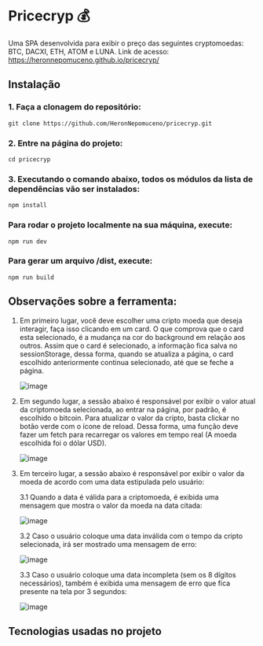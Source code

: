 # Pricecryp 💰

Uma SPA desenvolvida para exibir o preço das seguintes cryptomoedas: BTC, DACXI, ETH, ATOM e LUNA.
Link de acesso: https://heronnepomuceno.github.io/pricecryp/

## Instalação

### 1. Faça a clonagem do repositório:
```
git clone https://github.com/HeronNepomuceno/pricecryp.git
```

### 2. Entre na página do projeto:
```
cd pricecryp
```

### 3. Executando o comando abaixo, todos os módulos da lista de dependências vão ser instalados:
```
npm install
```

### Para rodar o projeto localmente na sua máquina, execute:
```
npm run dev
```

### Para gerar um arquivo /dist, execute:
```
npm run build
```

## Observações sobre a ferramenta:

1. Em primeiro lugar, você deve escolher uma cripto moeda que deseja interagir, faça isso clicando em um card. O que comprova que o card esta selecionado, é a mudança na cor do background em relação aos outros. Assim que o card é selecionado, a informação fica salva no sessionStorage, dessa forma, quando se atualiza a página, o card escolhido anteriormente continua selecionado, até que se feche a página. 

   ![image](https://user-images.githubusercontent.com/67935408/172900780-692d1430-6871-4422-9747-3df1eb7dc472.png)


2. Em segundo lugar, a sessão abaixo é responsável por exibir o valor atual da criptomoeda selecionada, ao entrar na página, por padrão, é escolhido o bitcoin. Para atualizar o valor da cripto, basta clickar no botão verde com o ícone de reload. Dessa forma, uma função deve fazer um fetch para recarregar os valores em tempo real (A moeda escolhida foi o dólar USD).

   ![image](https://user-images.githubusercontent.com/67935408/172900984-5777e27b-980d-49b9-8374-d3ab14505288.png)


3. Em terceiro lugar, a sessão abaixo é responsável por exibir o valor da moeda de acordo com uma data estipulada pelo usuário:
 
   3.1 Quando a data é válida para a criptomoeda, é exibida uma mensagem que mostra o valor da moeda na data citada:
   
     ![image](https://user-images.githubusercontent.com/67935408/172901126-8b22283b-5f6e-43b5-b460-4aaf0345c038.png)


   3.2 Caso o usuário coloque uma data inválida com o tempo da cripto selecionada, irá ser mostrado uma mensagem de erro:
   
     ![image](https://user-images.githubusercontent.com/67935408/172901306-679c35db-4db1-4e6e-96fc-b98ce29db9a1.png)


   3.3 Caso o usuário coloque uma data incompleta (sem os 8 dígitos necessários), também é exibida uma mensagem de erro que fica presente na tela por 3 segundos:
   
     ![image](https://user-images.githubusercontent.com/67935408/172901473-815e1e60-2f3d-44bd-9f67-8636333091ad.png)



## Tecnologias usadas no projeto


